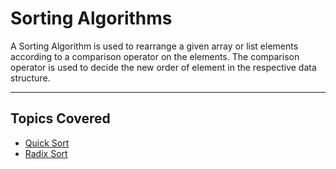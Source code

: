 # Sorting Algorithms

A Sorting Algorithm is used to rearrange a given array or list elements according to a comparison operator on the elements. The comparison operator is used to decide the new order of element in the respective data structure.

<hr>

## Topics Covered

- [Quick Sort](./QuickSort.md)
- [Radix Sort](./RadixSort.md)